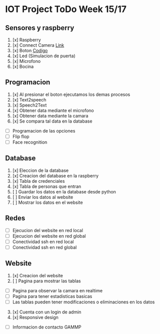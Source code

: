 # IOT Project ToDo Week 15/17

## Sensores y raspberry
1. [x] Raspberry
2. [x] Connect Camera [Link](https://projects.raspberrypi.org/en/projects/getting-started-with-picamera/5)
3. [x] Boton [Codigo](https://raspberrypihq.com/use-a-push-button-with-raspberry-pi-gpio/)
4. [x] Led (Simulacion de puerta)
5. [x] Microfono
6. [x] Bocina

## Programacion
1. [x] Al presionar el boton ejecutamos los demas procesos
2. [x] Text2speech
3. [x] Speech2Text
4. [x] Obtener data mediante el microfono
5. [x] Obtener data mediante la camara
6. [x] Se compara tal data en la database
- [ ] Programacion de las opciones
- [ ] Flip flop
- [ ] Face recognition

## Database
1. [x] Eleccion de la database
2. [x] Creacion del database en la raspberry
3. [x] Tabla de credenciales
4. [x] Tabla de personas que entran
5. [ ] Guardar los datos en la database desde python
6. [ ] Enviar los datos al website
7. [ ] Mostrar los datos en el website

## Redes
- [ ] Ejecucion del website en red local
- [ ] Ejecucion del website en red global
- [ ] Conectividad ssh en red local
- [ ] Conectividad ssh en red global

## Website
1. [x] Creacion del website
2. [ ] Pagina para mostrar las tablas
- [ ] Pagina para observar la camara en realtime
- [ ] Pagina para tener estadisticas basicas
- [ ] Las tablas pueden tener modificaciones o eliminaciones en los datos
3. [x] Cuenta con un login de admin
4. [x] Responsive design
- [ ] Informacion de contacto GAMMP
